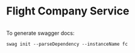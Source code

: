 # Flight Company Service

```sh
```

To generate swagger docs:
```
swag init --parseDependency --instanceName fc
```
